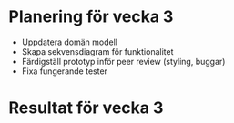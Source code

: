 # Planering för vecka 3  
* Uppdatera domän modell
* Skapa sekvensdiagram för funktionalitet
* Färdigställ prototyp inför peer review (styling, buggar)
* Fixa fungerande tester  

# Resultat för vecka 3  

